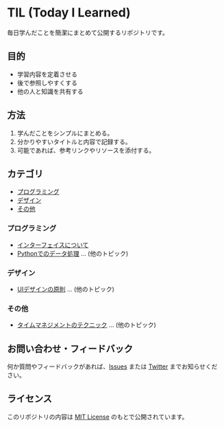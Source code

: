 # TIL (Today I Learned)

毎日学んだことを簡潔にまとめて公開するリポジトリです。

## 目的

- 学習内容を定着させる
- 後で参照しやすくする
- 他の人と知識を共有する

## 方法

1. 学んだことをシンプルにまとめる。
2. 分かりやすいタイトルと内容で記録する。
3. 可能であれば、参考リンクやリソースを添付する。

## カテゴリ

- [プログラミング](#プログラミング)
- [デザイン](#デザイン)
- [その他](#その他)

### プログラミング

- [インターフェイスについて](./programming/C#-インターフェイスについて.md)
- [Pythonでのデータ処理](./programming/python-data-processing.md)
... (他のトピック)

### デザイン

- [UIデザインの原則](./design/ui-principles.md)
... (他のトピック)

### その他

- [タイムマネジメントのテクニック](./others/time-management.md)
... (他のトピック)

## お問い合わせ・フィードバック

何か質問やフィードバックがあれば、[Issues](https://github.com/InuDogff14/Today-I-Learned/issues) または [Twitter](https://twitter.com/あなたのユーザー名) までお知らせください。

## ライセンス

このリポジトリの内容は [MIT License](./LICENSE) のもとで公開されています。
